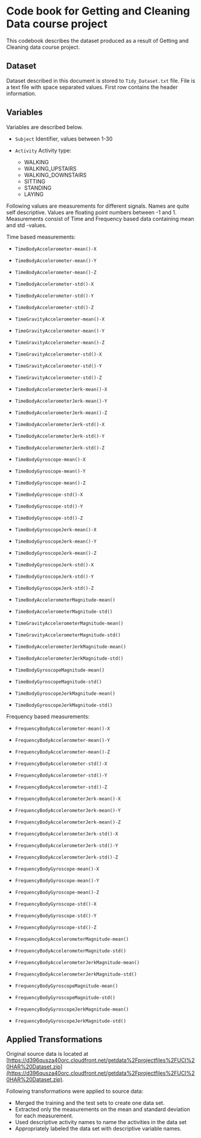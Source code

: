 # Code book for Getting and Cleaning Data course project

This codebook describes the dataset produced as a result of Getting and Cleaning data course project.

## Dataset <a name="dataset"></a>

Dataset described in this document is stored to `Tidy_Dataset.txt` file. File is a text file with space separated values.
First row contains the header information.


## Variables <a name="variables"></a>

Variables are described below. 

- `Subject` Identifier, values between 1-30
    
- `Activity` Activity type:
	- WALKING 
	- WALKING_UPSTAIRS
	- WALKING_DOWNSTAIRS
	- SITTING
	- STANDING
	- LAYING
	    
Following values are measurements for different signals. Names are quite self descriptive. Values are floating point numbers between -1 and 1.
Measurements consist of Time and Frequency based data containing mean and std -values.

Time based measurements:

- `TimeBodyAccelerometer-mean()-X`
- `TimeBodyAccelerometer-mean()-Y`
- `TimeBodyAccelerometer-mean()-Z`
- `TimeBodyAccelerometer-std()-X`
- `TimeBodyAccelerometer-std()-Y`
- `TimeBodyAccelerometer-std()-Z`

- `TimeGravityAccelerometer-mean()-X`
- `TimeGravityAccelerometer-mean()-Y`
- `TimeGravityAccelerometer-mean()-Z`
- `TimeGravityAccelerometer-std()-X`
- `TimeGravityAccelerometer-std()-Y`
- `TimeGravityAccelerometer-std()-Z`

- `TimeBodyAccelerometerJerk-mean()-X`
- `TimeBodyAccelerometerJerk-mean()-Y`
- `TimeBodyAccelerometerJerk-mean()-Z`
- `TimeBodyAccelerometerJerk-std()-X`
- `TimeBodyAccelerometerJerk-std()-Y`
- `TimeBodyAccelerometerJerk-std()-Z`

- `TimeBodyGyroscope-mean()-X`
- `TimeBodyGyroscope-mean()-Y`
- `TimeBodyGyroscope-mean()-Z`
- `TimeBodyGyroscope-std()-X`
- `TimeBodyGyroscope-std()-Y`
- `TimeBodyGyroscope-std()-Z`

- `TimeBodyGyroscopeJerk-mean()-X`
- `TimeBodyGyroscopeJerk-mean()-Y`
- `TimeBodyGyroscopeJerk-mean()-Z`
- `TimeBodyGyroscopeJerk-std()-X`
- `TimeBodyGyroscopeJerk-std()-Y`
- `TimeBodyGyroscopeJerk-std()-Z`

- `TimeBodyAccelerometerMagnitude-mean()`
- `TimeBodyAccelerometerMagnitude-std()`

- `TimeGravityAccelerometerMagnitude-mean()`
- `TimeGravityAccelerometerMagnitude-std()`

- `TimeBodyAccelerometerJerkMagnitude-mean()`
- `TimeBodyAccelerometerJerkMagnitude-std()`

- `TimeBodyGyroscopeMagnitude-mean()`
- `TimeBodyGyroscopeMagnitude-std()`

- `TimeBodyGyroscopeJerkMagnitude-mean()`
- `TimeBodyGyroscopeJerkMagnitude-std()`

Frequency based measurements:

- `FrequencyBodyAccelerometer-mean()-X`
- `FrequencyBodyAccelerometer-mean()-Y`
- `FrequencyBodyAccelerometer-mean()-Z`
- `FrequencyBodyAccelerometer-std()-X`
- `FrequencyBodyAccelerometer-std()-Y`
- `FrequencyBodyAccelerometer-std()-Z`

- `FrequencyBodyAccelerometerJerk-mean()-X`
- `FrequencyBodyAccelerometerJerk-mean()-Y`
- `FrequencyBodyAccelerometerJerk-mean()-Z`
- `FrequencyBodyAccelerometerJerk-std()-X`
- `FrequencyBodyAccelerometerJerk-std()-Y`
- `FrequencyBodyAccelerometerJerk-std()-Z`

- `FrequencyBodyGyroscope-mean()-X`
- `FrequencyBodyGyroscope-mean()-Y`
- `FrequencyBodyGyroscope-mean()-Z`
- `FrequencyBodyGyroscope-std()-X`
- `FrequencyBodyGyroscope-std()-Y`
- `FrequencyBodyGyroscope-std()-Z`

- `FrequencyBodyAccelerometerMagnitude-mean()`
- `FrequencyBodyAccelerometerMagnitude-std()`

- `FrequencyBodyAccelerometerJerkMagnitude-mean()`
- `FrequencyBodyAccelerometerJerkMagnitude-std()`

- `FrequencyBodyGyroscopeMagnitude-mean()`
- `FrequencyBodyGyroscopeMagnitude-std()`

- `FrequencyBodyGyroscopeJerkMagnitude-mean()`
- `FrequencyBodyGyroscopeJerkMagnitude-std()`

## Applied Transformations <a name="transformations"></a>

Original source data is located at [https://d396qusza40orc.cloudfront.net/getdata%2Fprojectfiles%2FUCI%20HAR%20Dataset.zip](https://d396qusza40orc.cloudfront.net/getdata%2Fprojectfiles%2FUCI%20HAR%20Dataset.zip).

Following transformations were applied to source data:

- Merged the training and the test sets to create one data set.
- Extracted only the measurements on the mean and standard deviation for each measurement.
- Used descriptive activity names to name the activities in the data set
- Appropriately labeled the data set with descriptive variable names.

